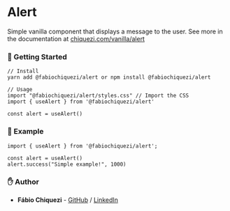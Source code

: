 # Alert

Simple vanilla component that displays a message to the user. See more in the documentation at [chiquezi.com/vanilla/alert](https://www.chiquezi.com/vanilla/alert)

### 🚀 Getting Started

```
// Install
yarn add @fabiochiquezi/alert or npm install @fabiochiquezi/alert

// Usage
import "@fabiochiquezi/alert/styles.css" // Import the CSS
import { useAlert } from '@fabiochiquezi/alert'

const alert = useAlert()
```

### 📡 Example

```
import { useAlert } from '@fabiochiquezi/alert';

const alert = useAlert()
alert.success("Simple example!", 1000)
```

### ✋ Author

- **Fábio Chiquezi** - [GitHub](https://github.com/fabiochiquezi) / [LinkedIn](https://www.linkedin.com/in/fabiochiquezi/)
